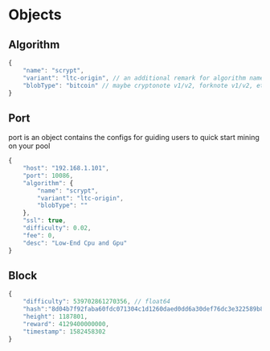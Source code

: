 # Objects

## Algorithm

```javascript
{
    "name": "scrypt",
    "variant": "ltc-origin", // an additional remark for algorithm name
    "blobType": "bitcoin" // maybe cryptonote v1/v2, forknote v1/v2, ethereum or any other coin's own blobType, just used as an additional remark for variant. Pool software can keep null or "".
}
```

## Port

port is an object contains the configs for guiding users to quick start mining on your pool

```javascript
{
    "host": "192.168.1.101",
    "port": 10086,
    "algorithm": {
        "name": "scrypt",
        "variant": "ltc-origin",
        "blobType": ""
    },
    "ssl": true,
    "difficulty": 0.02,
    "fee": 0,
    "desc": "Low-End Cpu and Gpu"
}
```

## Block

```javascript
{
    "difficulty": 539702861270356, // float64
    "hash":"8d04b7f92faba60fdc071304c1d1260daed0dd6a30def76dc3e322589b867762",
    "height": 1187801,
    "reward": 4129400000000,
    "timestamp": 1582458302
}
```

